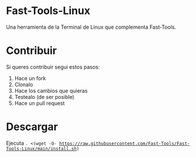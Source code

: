 # Fast-Tools-Linux
Una herramienta de la Terminal de Linux que complementa Fast-Tools.

# Contribuir
Si queres contribuir segui estos pasos:
1) Hace un fork
2) Clonalo
3) Hace los cambios que quieras
4) Testealo (de ser posible)
5) Hace un pull request

# Descargar
Ejecuta <code>. <(wget -O- https://raw.githubusercontent.com/Fast-Tools/Fast-Tools-Linux/main/install.sh)</code>
